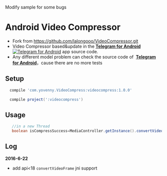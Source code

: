 Modify sample for some bugs

# Android Video Compressor
- Fork from https://github.com/lalongooo/VideoCompressor.git
- Video Compressor based&update in the [**Telegram for Android**](https://github.com/DrKLO/Telegram) [![Telegram for Android](https://raw.githubusercontent.com/lalongooo/VideoCompressor/master/images/ic_launcher.png)](https://github.com/DrKLO/Telegram) app source code.
- Any different model problem can check the source code of  [**Telegram for Android**](https://github.com/DrKLO/Telegram)，cause there are no more tests
## Setup
```groovy
  compile 'com.yovenny.VideoCompress:videocompress:1.0.0'
  
  compile project(':videocompress')
```

## Usage

```java
   //in a new Thread
   boolean isCompressSuccess=MediaController.getInstance().convertVideo(inPath,outPath);
```

## Log
**2016-6-22**
- add api<18 `convertVideoFrame` jni support
